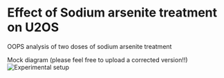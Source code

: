 # Effect of Sodium arsenite treatment on U2OS
OOPS analysis of two doses of sodium arsenite treatment

Mock diagram (please feel free to upload a corrected version!!)
![Experimental setup](https://github.com/emm13/U2OS-NaArsenite-Tom-code/blob/master/U2OS-Sodium-Arsenite-Experimental-Setup.png)
